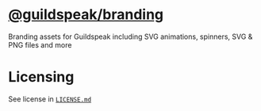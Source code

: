 # [@guildspeak/branding](https://github.com/guildspeak/branding/)
Branding assets for Guildspeak including SVG animations, spinners, SVG & PNG files and more

# Licensing
See license in [`LICENSE.md`](./LICENSE.md)
